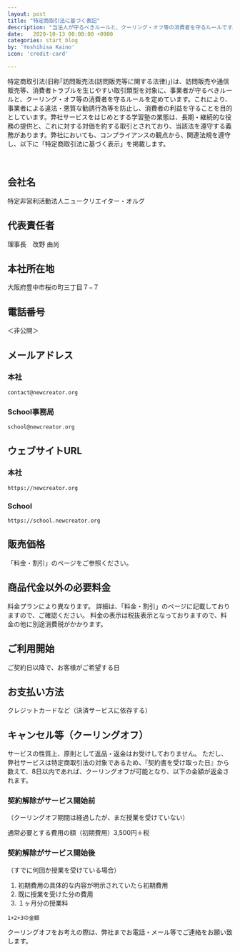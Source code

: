 ```yaml
---
layout: post
title: "特定商取引法に基づく表記"
description: "当法人が守るべきルールと、クーリング・オフ等の消費者を守るルールです。"
date:   2020-10-13 00:00:00 +0900
categories: start blog
by: 'Yoshihisa Kaino'
icon: 'credit-card'

---
```


特定商取引法(旧称｢訪問販売法(訪問販売等に関する法律)｣)は、訪問販売や通信販売等、消費者トラブルを生じやすい取引類型を対象に、事業者が守るべきルールと、クーリング・オフ等の消費者を守るルールを定めています。これにより、事業者による違法・悪質な勧誘行為等を防止し、消費者の利益を守ることを目的としています。弊社サービスをはじめとする学習塾の業態は、長期・継続的な役務の提供と、これに対する対価を約する取引とされており、当該法を遵守する義務があります。弊社においても、コンプライアンスの観点から、関連法規を遵守し、以下に「特定商取引法に基づく表示」を掲載します。

<br>


## 会社名	
特定非営利活動法人ニュークリエイター・オルグ

## 代表責任者	
理事長　改野 由尚

## 本社所在地	
大阪府豊中市桜の町三丁目７−７

## 電話番号
＜非公開＞

## メールアドレス	

### 本社
`contact@newcreator.org`

### School事務局
`school@newcreator.org`

## ウェブサイトURL	

### 本社
`https://newcreator.org`

### School
`https://school.newcreator.org`

## 販売価格	
「料金・割引」のページをご参照ください。

## 商品代金以外の必要料金	
料金プランにより異なります。
詳細は、「料金・割引」のページに記載しておりますので、ご確認ください。
料金の表示は税抜表示となっておりますので、料金の他に別途消費税がかかります。

## ご利用開始	
ご契約日以降で、お客様がご希望する日

## お支払い方法	
クレジットカードなど（決済サービスに依存する）

## キャンセル等（クーリングオフ）	
サービスの性質上、原則として返品・返金はお受けしておりません。
ただし、弊社サービスは特定商取引法の対象であるため、『契約書を受け取った日』から数えて、8日以内であれば、クーリングオフが可能となり、以下の金額が返金されます。

### 契約解除がサービス開始前
（クーリングオフ期間は経過したが、まだ授業を受けていない）

通常必要とする費用の額（初期費用）3,500円＋税

### 契約解除がサービス開始後

（すでに何回か授業を受けている場合）

1. 初期費用の具体的な内容が明示されていたら初期費用
2. 既に授業を受けた分の費用
3. １ヶ月分の授業料

```1+2+3の金額```

クーリングオフをお考えの際は、弊社までお電話・メール等でご連絡をお願い致します。
